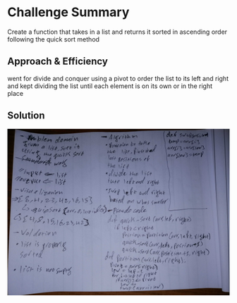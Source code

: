 # Challenge Summary
Create a function that takes in a list and returns it sorted in ascending order following the quick sort method


## Approach & Efficiency
went for divide and conquer using a pivot to order the list to its left and right and kept dividing the list until each element is on its own or in the right place
## Solution
![img](../../../assests/quick_sort_readme.jpg)
